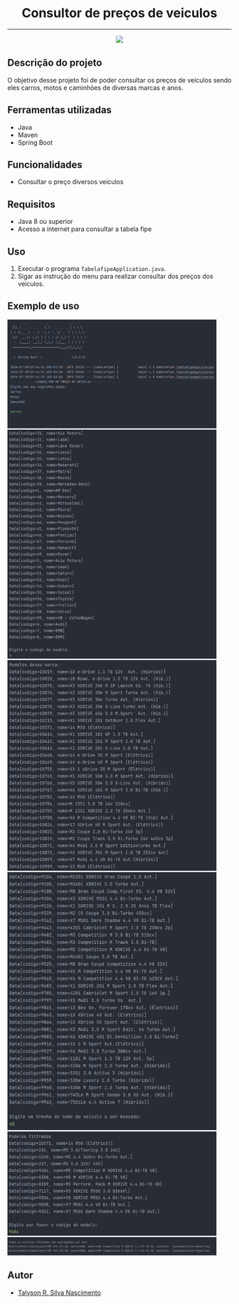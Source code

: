 
# <h1 align="center">Consultor de preços de veiculos </h1>

<hr>
<p align="center">
   <img src="https://img.shields.io/badge/build-DESENVOLVIMENTO-brightgreen?style=for-the-badge&logo=DESENVOLVIMENTO%20&logoColor=500%2C100%2C100&label=STATUS%20
"/>
</p>

## Descrição do projeto
<p align="justify">
    O objetivo desse projeto foi de poder consultar os preços de veículos sendo eles carros, motos e caminhões de diversas marcas e anos.
</p>

## Ferramentas utilizadas
- Java 
- Maven
- Spring Boot

## Funcionalidades
- Consultar o preço diversos veiculos

## Requisitos
- Java 8 ou superior
- Acesso a internet para consultar a tabela fipe

## Uso
1. Executar o programa `TabelafipeApplication.java`.
2. Sigar as instrução do menu para realizar consultar dos preços dos veiculos.

## Exemplo de uso


<img width="470" src="img/part1.png">
<br>
<img width="470" src="img/part2.png">
<br>
<img width="470" src="img/part3.png">
<br>
<img width="470" src="img/part4.png">
<br>
<img width="470" src="img/part5.png">
<br>
<img width="470" src="img/part6.png">

## Autor
- [Talyson R. Silva Nascimento](https://github.com/TalysonSilva)

